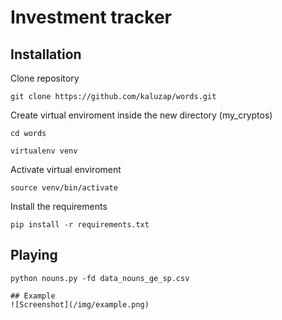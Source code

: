 # Investment tracker

## Installation

Clone repository

```
git clone https://github.com/kaluzap/words.git
```

Create virtual enviroment inside the new directory (my_cryptos)

```
cd words
```

```
virtualenv venv
```

Activate virtual enviroment

```
source venv/bin/activate
```

Install the requirements

```
pip install -r requirements.txt
```

## Playing
```
python nouns.py -fd data_nouns_ge_sp.csv 

## Example
![Screenshot](/img/example.png)

```
